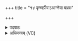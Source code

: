 +++
title = "१४ कृष्णग्रीवाऽआग्नेया बभ्रवः"

+++
<details><summary>पदपाठः</summary>

कृ॒ष्णग्री॑वा॒ इति॑ कृ॒ष्णऽग्री॑वाः। आ॒ग्ने॒याः। ब॒भ्रवः॑। सौ॒म्याः। उ॒प॒ध्व॒स्ताऽइत्यु॑पऽध्व॒स्ताः। सा॒वि॒त्राः। व॒त्स॒त॒र्यः᳖। सा॒र॒स्व॒त्यः᳖। श्या॒माः। पौ॒ष्णाः। पृश्न॑यः। मा॒रु॒ताः। ब॒हु॒रू॒पा इति॑ बहुऽरू॒पाः। वै॒श्व॒दे॒वा इति॑ वैश्वदे॒वाः। व॒शाः। द्या॒वा॒पृ॒थि॒वीयाः॑। ४।
</details>

<details><summary>अधिमन्त्रम् (VC)</summary>

- अग्न्यादयो देवताः
- प्रजापतिर्ऋषिः
- भुरिगतिजगती
- निषादः
</details>